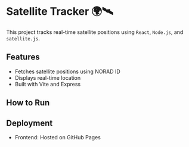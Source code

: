 # Satellite Tracker 🌍🛰
This project tracks real-time satellite positions using `React`, `Node.js`, and `satellite.js`.

## Features
- Fetches satellite positions using NORAD ID
- Displays real-time location
- Built with Vite and Express

## How to Run
## Deployment
- Frontend: Hosted on GitHub Pages

